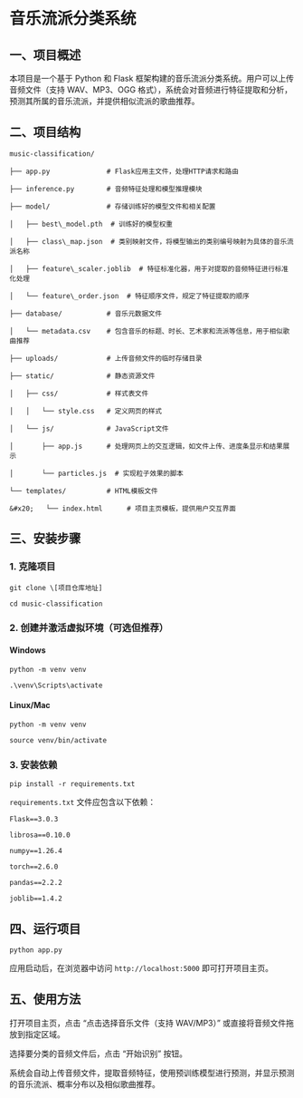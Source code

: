 # 音乐流派分类系统

## 一、项目概述

本项目是一个基于 Python 和 Flask 框架构建的音乐流派分类系统。用户可以上传音频文件（支持 WAV、MP3、OGG 格式），系统会对音频进行特征提取和分析，预测其所属的音乐流派，并提供相似流派的歌曲推荐。

## 二、项目结构



```
music-classification/

├── app.py              # Flask应用主文件，处理HTTP请求和路由

├── inference.py        # 音频特征处理和模型推理模块

├── model/              # 存储训练好的模型文件和相关配置

│   ├── best\_model.pth  # 训练好的模型权重

│   ├── class\_map.json  # 类别映射文件，将模型输出的类别编号映射为具体的音乐流派名称

│   ├── feature\_scaler.joblib  # 特征标准化器，用于对提取的音频特征进行标准化处理

│   └── feature\_order.json  # 特征顺序文件，规定了特征提取的顺序

├── database/           # 音乐元数据文件

│   └── metadata.csv    # 包含音乐的标题、时长、艺术家和流派等信息，用于相似歌曲推荐

├── uploads/            # 上传音频文件的临时存储目录

├── static/             # 静态资源文件

│   ├── css/            # 样式表文件

│   │   └── style.css   # 定义网页的样式

│   └── js/             # JavaScript文件

│       ├── app.js      # 处理网页上的交互逻辑，如文件上传、进度条显示和结果展示

│       └── particles.js  # 实现粒子效果的脚本

└── templates/          # HTML模板文件

&#x20;   └── index.html      # 项目主页模板，提供用户交互界面
```

## 三、安装步骤

### 1. 克隆项目



```
git clone \[项目仓库地址]

cd music-classification
```

### 2. 创建并激活虚拟环境（可选但推荐）

#### Windows



```
python -m venv venv

.\venv\Scripts\activate
```

#### Linux/Mac



```
python -m venv venv

source venv/bin/activate
```

### 3. 安装依赖



```
pip install -r requirements.txt
```

`requirements.txt` 文件应包含以下依赖：



```
Flask==3.0.3

librosa==0.10.0

numpy==1.26.4

torch==2.6.0

pandas==2.2.2

joblib==1.4.2
```

## 四、运行项目



```
python app.py
```

应用启动后，在浏览器中访问 `http://localhost:5000` 即可打开项目主页。

## 五、使用方法

打开项目主页，点击 “点击选择音乐文件（支持 WAV/MP3）” 或直接将音频文件拖放到指定区域。

选择要分类的音频文件后，点击 “开始识别” 按钮。

系统会自动上传音频文件，提取音频特征，使用预训练模型进行预测，并显示预测的音乐流派、概率分布以及相似歌曲推荐。
